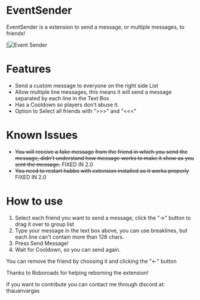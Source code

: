 # EventSender
EventSender is a extension to send a message, or multiple messages, to friends!

[![Event Sender](blob:https://imgur.com/e99076ba-72e8-443b-a897-3beb81cbbb58)


# Features
- Send a custom message to everyone on the right side List
- Allow multiple line messages, this means it will send a message separated by each line in the Text Box
- Has a Cooldown so players don't abuse it.
- Option to Select all friends with ">>>" and "<<<"

# Known Issues
- ~~You will receive a fake message from the friend in which you send the message, didn't understand how message works to make it show as you sent the message.~~ FIXED IN 2.0
- ~~You need to restart habbo with extension installed so it works properly~~ FIXED IN 2.0

# How to use
1. Select each friend you want to send a message, click the "->" button to drag it over to group list
2. Type your message in the text box above, you can use breaklines, but each line can't contain more than 128 chars.
3. Press Send Message!
4. Wait for Cooldown, so you can send again.

You can remove the friend by choosing it and clicking the "<-" button


Thanks to Roboroads for helping reborning the extension!

If you want to contribute you can contact me through discord at: thauanvargas
